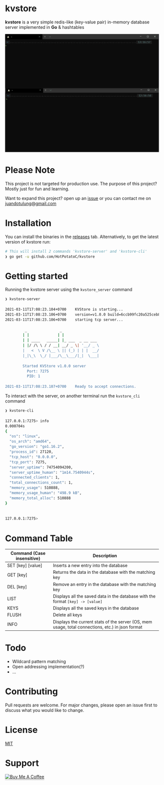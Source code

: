 # **kvstore**

**kvstore** is a very simple redis-like (key-value pair) in-memory database server implemented in **Go** & hashtables

![kvstore in action](.github/kvstore.gif)

# Please Note

This project is not targeted for production use. The purpose of this project? Mostly just for fun and learning.

Want to expand this project? open up an [issue](https://github.com/HotPotatoC/kvstore/issues/new) or you can contact me on juandotulung@gmail.com

# Installation

You can install the binaries in the [releases](https://github.com/HotPotatoC/kvstore/releases) tab. Alternatively, to get the latest version of kvstore run:

```sh
# This will install 2 commands 'kvstore-server' and 'kvstore-cli'
❯ go get -u github.com/HotPotatoC/kvstore
```

# Getting started

Running the kvstore server using the `kvstore_server` command

```sh
❯ kvstore-server

2021-03-11T17:08:23.104+0700    KVStore is starting...
2021-03-11T17:08:23.106+0700    version=v1.0.0 build=6ccb99fc20a525ceb8ca384bd2b3967337661874 pid=1
2021-03-11T17:08:23.106+0700    starting tcp server...

         _               _
        | |             | |
        | | ____   _____| |_ ___  _ __ ___
        | |/ /\ \ / / __| __/ _ \| '__/ _ \
        |   <  \ V /\__ \ || (_) | | |  __/
        |_|\_\  \_/ |___/\__\___/|_|  \___|

        Started KVStore v1.0.0 server
          Port: 7275
          PID: 1

2021-03-11T17:08:23.107+0700    Ready to accept connections.
```

To interact with the server, on another terminal run the `kvstore_cli` command

```sh
❯ kvstore-cli

127.0.0.1:7275> info
0.000704s
{
  "os": "linux",
  "os_arch": "amd64",
  "go_version": "go1.16.2",
  "process_id": 27120,
  "tcp_host": "0.0.0.0",
  "tcp_port": 7275,
  "server_uptime": 74754094200,
  "server_uptime_human": "1m14.7540944s",
  "connected_clients": 1,
  "total_connections_count": 1,
  "memory_usage": 510888,
  "memory_usage_human": "498.9 kB",
  "memory_total_alloc": 510888
}


127.0.0.1:7275>
```

# Command Table

| Command (Case insensitive) | Description                                                                                      |
| -------------------------- | ------------------------------------------------------------------------------------------------ |
| SET [key] [value]          | Inserts a new entry into the database                                                            |
| GET [key]                  | Returns the data in the database with the matching key                                           |
| DEL [key]                  | Remove an entry in the database with the matching key                                            |
| LIST                       | Displays all the saved data in the database with the format `[key] -> [value]`                   |
| KEYS                       | Displays all the saved keys in the database                                                      |
| FLUSH                      | Delete all keys                                                                                  |
| INFO                       | Displays the current stats of the server (OS, mem usage, total connections, etc.) in json format |

# Todo

- Wildcard pattern matching
- Open addressing implementation(?)
- ...

# Contributing

Pull requests are welcome. For major changes, please open an issue first to discuss what you would like to change.

# License

[MIT](https://choosealicense.com/licenses/mit/)

# Support

<a href="https://www.buymeacoffee.com/hotpotato" target="_blank"><img src="https://www.buymeacoffee.com/assets/img/custom_images/orange_img.png" alt="Buy Me A Coffee" style="height: 41px !important;width: 174px !important;box-shadow: 0px 3px 2px 0px rgba(190, 190, 190, 0.5) !important;-webkit-box-shadow: 0px 3px 2px 0px rgba(190, 190, 190, 0.5) !important;" ></a>
